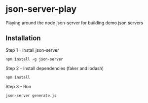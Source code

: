 # json-server-play
Playing around the node json-server for building demo json servers

## Installation

Step 1 - Install json-server

``npm install -g json-server``

Step 2 - Install dependencies (faker and lodash)

``npm install``

Step 3 - Run

``json-server generate.js``
